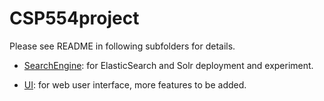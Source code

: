 # CSP554project

Please see README in following subfolders for details.

- [SearchEngine](https://github.com/ppttzhu/CSP554project/tree/master/SearchEngine): for ElasticSearch and Solr deployment and experiment.

- [UI](https://github.com/ppttzhu/CSP554project/tree/master/UI): for web user interface, more features to be added.

